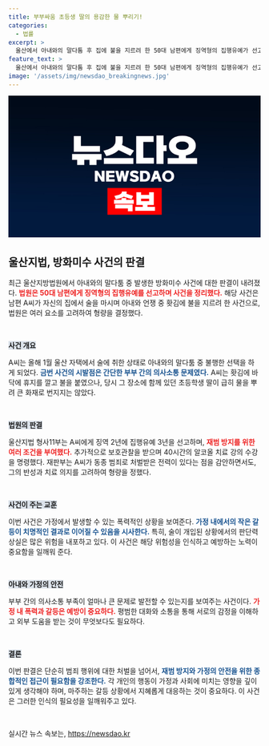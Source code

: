 ```yaml
---
title: 부부싸움 초등생 딸의 용감한 물 뿌리기!
categories:
  - 법률
excerpt: >
  울산에서 아내와의 말다툼 후 집에 불을 지르려 한 50대 남편에게 징역형의 집행유예가 선고됐다. 법원은 재범 방지를 위한 치료 프로그램을 명령하며, 범행 인정과 반성을 고려했다고 밝혔다.
feature_text: >
  울산에서 아내와의 말다툼 후 집에 불을 지르려 한 50대 남편에게 징역형의 집행유예가 선고됐다. 법원은 재범 방지를 위한 치료 프로그램을 명령하며, 범행 인정과 반성을 고려했다고 밝혔다.
image: '/assets/img/newsdao_breakingnews.jpg'
---
```


<p><img src="/assets/img/newsdao_breakingnews.jpg" alt="ontimetimes 속보" /></p>

<h2 data-ke-size="size26">울산지법, 방화미수 사건의 판결</h2>

<p data-ke-size="size16">최근 울산지방법원에서 아내와의 말다툼 중 발생한 방화미수 사건에 대한 판결이 내려졌다. <b><span style="color: #ee2323;">법원은 50대 남편에게 징역형의 집행유예를 선고하며 사건을 정리했다.</span></b> 해당 사건은 남편 A씨가 자신의 집에서 술을 마시며 아내와 언쟁 중 홧김에 불을 지르려 한 사건으로, 법원은 여러 요소를 고려하여 형량을 결정했다.</p>

<p data-ke-size="size16">&nbsp;</p>

<p><b><span style="background-color: #21538527;">사건 개요</span></b></p>

<p data-ke-size="size16">A씨는 올해 1월 울산 자택에서 술에 취한 상태로 아내와의 말다툼 중 불행한 선택을 하게 되었다. <b><span style="color: #1a5490;">금번 사건의 시발점은 간단한 부부 간의 의사소통 문제였다.</span></b> A씨는 홧김에 바닥에 휴지를 깔고 불을 붙였으나, 당시 그 장소에 함께 있던 초등학생 딸이 급히 물을 뿌려 큰 화재로 번지지는 않았다.</p>

<p data-ke-size="size16">&nbsp;</p>

<p><b><span style="background-color: #21538527;">법원의 판결</span></b></p>

<p data-ke-size="size16">울산지법 형사11부는 A씨에게 징역 2년에 집행유예 3년을 선고하며, <b><span style="color: #ee2323;">재범 방지를 위한 여러 조건을 부여했다.</span></b> 추가적으로 보호관찰을 받으며 40시간의 알코올 치료 강의 수강을 명령했다. 재판부는 A씨가 동종 범죄로 처벌받은 전력이 있다는 점을 감안하면서도, 그의 반성과 치료 의지를 고려하여 형량을 정했다.</p>

<p data-ke-size="size16">&nbsp;</p>

<p><b><span style="background-color: #21538527;">사건이 주는 교훈</span></b></p>

<p data-ke-size="size16">이번 사건은 가정에서 발생할 수 있는 폭력적인 상황을 보여준다. <b><span style="color: #1a5490;">가정 내에서의 작은 갈등이 치명적인 결과로 이어질 수 있음을 시사한다.</span></b> 특히, 술이 개입된 상황에서의 판단력 상실은 많은 위험을 내포하고 있다. 이 사건은 해당 위험성을 인식하고 예방하는 노력이 중요함을 일깨워 준다.</p>

<p data-ke-size="size16">&nbsp;</p>

<p><b><span style="background-color: #21538527;">아내와 가정의 안전</span></b></p>

<p data-ke-size="size16">부부 간의 의사소통 부족이 얼마나 큰 문제로 발전할 수 있는지를 보여주는 사건이다. <b><span style="color: #ee2323;">가정 내 폭력과 갈등은 예방이 중요하다.</span></b> 평범한 대화와 소통을 통해 서로의 감정을 이해하고 외부 도움을 받는 것이 무엇보다도 필요하다.</p>

<p data-ke-size="size16">&nbsp;</p>

<p><b><span style="background-color: #21538527;">결론</span></b></p>

<p data-ke-size="size16">이번 판결은 단순히 범죄 행위에 대한 처벌을 넘어서, <b><span style="color: #1a5490;">재범 방지와 가정의 안전을 위한 종합적인 접근이 필요함을 강조한다.</span></b> 각 개인의 행동이 가정과 사회에 미치는 영향을 깊이 있게 생각해야 하며, 마주하는 갈등 상황에서 지혜롭게 대응하는 것이 중요하다. 이 사건은 그러한 인식의 필요성을 일깨워주고 있다.</p>

<p data-ke-size="size16">&nbsp;</p>
실시간 뉴스 속보는, <a href="https://newsdao.kr" rel="dofollow">https://newsdao.kr</a>


